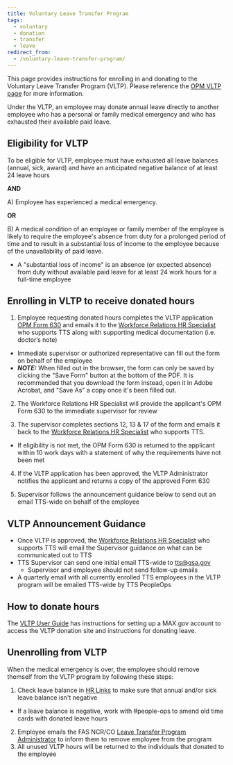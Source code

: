 ```yaml
---
title: Voluntary Leave Transfer Program
tags:
  - voluntary
  - donation
  - transfer
  - leave
redirect_from:
  - /voluntary-leave-transfer-program/
---
```


This page provides instructions for enrolling in and donating to the Voluntary Leave Transfer Program (VLTP). Please reference the [OPM VLTP page](https://www.opm.gov/policy-data-oversight/pay-leave/leave-administration/fact-sheets/voluntary-leave-transfer-program/) for more information.

Under the VLTP, an employee may donate annual leave directly to another employee who has a personal or family medical emergency and who has exhausted their available paid leave.

## Eligibility for VLTP

To be eligible for VLTP, employee must have exhausted all leave balances (annual, sick, award) and have an anticipated negative balance of at least 24 leave hours

**AND**

A) Employee has experienced a medical emergency.

**OR**

B) A medical condition of an employee or family member of the employee is likely to require the employee's absence from duty for a prolonged period of time and to result in a substantial loss of income to the employee because of the unavailability of paid leave.

- A "substantial loss of income" is an absence (or expected absence) from duty without available paid leave for at least 24 work hours for a full-time employee

## Enrolling in VLTP to receive donated hours

1. Employee requesting donated hours completes the VLTP application [OPM Form 630](https://www.opm.gov/forms/pdf_fill/opm630.pdf) and emails it to the [Workforce Relations HR Specialist](https://docs.google.com/document/d/15glvq9UakKUN8XTRTa6gRkhBHm2whhQyAGmf8ibTtBs/edit) who supports TTS along with supporting medical documentation (i.e. doctor’s note)

- Immediate supervisor or authorized representative can fill out the form on behalf of the employee
- **_NOTE:_** When filled out in the browser, the form can only be saved by clicking the "Save Form" button at the bottom of the PDF. It is recommended that you download the form instead, open it in Adobe Acrobat, and "Save As" a copy once it's been filled out.

2. The Workforce Relations HR Specialist will provide the applicant's OPM Form 630 to the immediate supervisor for review

3. The supervisor completes sections 12, 13 & 17 of the form and emails it back to the [Workforce Relations HR Specialist](https://docs.google.com/document/d/15glvq9UakKUN8XTRTa6gRkhBHm2whhQyAGmf8ibTtBs/edit) who supports TTS.

- If eligibility is not met, the OPM Form 630 is returned to the applicant within 10 work days with a statement of why the requirements have not been met

4. If the VLTP application has been approved, the VLTP Administrator notifies the applicant and returns a copy of the approved Form 630

5. Supervisor follows the announcement guidance below to send out an email TTS-wide on behalf of the employee

## VLTP Announcement Guidance

- Once VLTP is approved, the [Workforce Relations HR Specialist](https://docs.google.com/document/d/15glvq9UakKUN8XTRTa6gRkhBHm2whhQyAGmf8ibTtBs/edit) who supports TTS will email the Supervisor guidance on what can be communicated out to TTS
- TTS Supervisor can send one initial email TTS-wide to tts@gsa.gov
  - Supervisor and employee should not send follow-up emails
- A quarterly email with all currently enrolled TTS employees in the VLTP program will be emailed TTS-wide by TTS PeopleOps

## How to donate hours

The [VLTP User Guide](https://vltp.gsa.gov/pdf/UserGuide.pdf) has instructions for setting up a MAX.gov account to access the VLTP donation site and instructions for donating leave.

## Unenrolling from VLTP

When the medical emergency is over, the employee should remove themself from the VLTP program by following these steps:

1. Check leave balance in [HR Links](https://hrlinks.gsa.gov/) to make sure that annual and/or sick leave balance isn't negative

- If a leave balance is negative, work with #people-ops to amend old time cards with donated leave hours

2. Employee emails the FAS NCR/CO [Leave Transfer Program Administrator](https://insite.gsa.gov/topics/hr-pay-and-leave/pay-and-leave/leave/leave-transfer-contacts) to inform them to remove employee from the program
3. All unused VLTP hours will be returned to the individuals that donated to the employee
